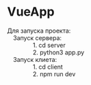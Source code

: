 # VueApp
Для запуска проекта:\
&emsp;Запуск сервера:\
&emsp;&emsp;&emsp;&emsp;    1. cd server\
&emsp;&emsp;&emsp;&emsp;    2. python3 app.py\
&emsp;Запуск клиета:\
&emsp;&emsp;&emsp;&emsp; 1. cd client\
&emsp;&emsp;&emsp;&emsp; 2. npm run dev
    
